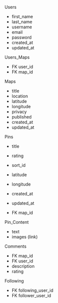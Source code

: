 

Users
- first_name 
- last_name   
- username         
- email         
- password 
- created_at     
- updated_at   


Users_Maps

- FK user_id
- FK map_id


Maps
- title
- location
- latitude
- longitude
- privacy
- published 
- created_at 
- updated_at  


Pins
- title
- rating
- sort_id
- latitude
- longitude
- created_at
- updated_at 

- FK map_id

Pin_Content
- text
- images (link)


Comments

- FK map_id
- FK user_id
- description
- rating


Following
- FK following_user_id
- FK follower_user_id
